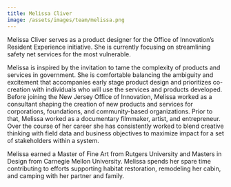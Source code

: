 ```yaml
---
title: Melissa Cliver
image: /assets/images/team/melissa.png
---
```


Melissa Cliver serves as a product designer for the Office of Innovation’s Resident Experience initiative. She is currently focusing on streamlining safety net services for the most vulnerable. 

Melissa is inspired by the invitation to tame the complexity of products and services in government. She is comfortable balancing the ambiguity and excitement that accompanies early stage product design and prioritizes co-creation with individuals who will use the services and products developed. Before joining the New Jersey Office of Innovation, Melissa worked as a consultant shaping the creation of new products and services for corporations, foundations, and community-based organizations. Prior to that, Melissa worked as a documentary filmmaker, artist, and entrepreneur. Over the course of her career she has consistently worked to blend creative thinking with field data and business objectives to maximize impact for a set of stakeholders within a system.

Melissa earned a Master of Fine Art from Rutgers University and Masters in Design from Carnegie Mellon University. Melissa spends her spare time contributing to efforts supporting habitat restoration, remodeling her cabin, and camping with her partner and family.